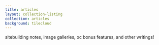 ```yaml
---
title: articles
layout: collection-listing
collection: articles
background: tilecloud
---
```


sitebuilding notes, image galleries, oc bonus features, and other writings!
